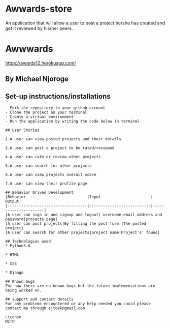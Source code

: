 # Awwards-store
An application that will allow a user to post a project he/she has created and get it reviewed by his/her peers.

# Awwwards
https://awards12.herokuapp.com/

## By Michael Njoroge

## Set-up instructions/installations
```
- Fork the repository to your github account
- Clone the project on your terminal
- Create a virtual environment
- Run the application by writing the code below in terminal

## User Stories

1.A user can view posted projects and their details

2.A user can post a project to be rated/reviewed

4.A user can rate or review other projects

5.A user can search for other projects

6.A user can view projects overall score

7.A user can view their profile page

## Behavior Driven Development
|Behavior                           |Input                      |                Output|
|-----------------------------------|---------------------------|----------------------|
|A user can sign in and signup and logout| username,email address and password|projects page|
|A user can post projects|By filling the post form |The posted project|
|A user can search for other projects|project name|Project's' found|

## Technologies used
* Python3.6

* HTML

* CSS

* Django

## Known bugs
For now there are no known bugs but the future implementations are being worked on.

## support and contact details
For any problems encountered or any help needed you could please contact me through sjtoek@gmail.com

License
MIT©
